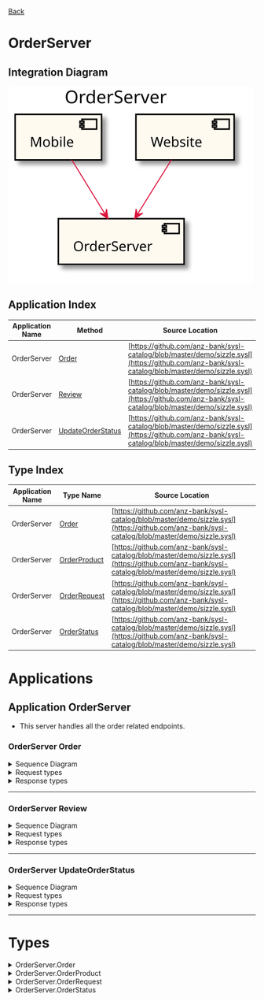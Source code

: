 

[Back](../README.md)


# OrderServer

## Integration Diagram
![](integration.svg)







## Application Index


| Application Name | Method | Source Location |
|----|----|----|
| OrderServer | [Order](#OrderServer-Order) | [https://github.com/anz-bank/sysl-catalog/blob/master/demo/sizzle.sysl](https://github.com/anz-bank/sysl-catalog/blob/master/demo/sizzle.sysl)|  
| OrderServer | [Review](#OrderServer-Review) | [https://github.com/anz-bank/sysl-catalog/blob/master/demo/sizzle.sysl](https://github.com/anz-bank/sysl-catalog/blob/master/demo/sizzle.sysl)|  
| OrderServer | [UpdateOrderStatus](#OrderServer-UpdateOrderStatus) | [https://github.com/anz-bank/sysl-catalog/blob/master/demo/sizzle.sysl](https://github.com/anz-bank/sysl-catalog/blob/master/demo/sizzle.sysl)|  




## Type Index


| Application Name | Type Name | Source Location |
|----|----|----|
| OrderServer | [Order](#OrderServer.Order) | [https://github.com/anz-bank/sysl-catalog/blob/master/demo/sizzle.sysl](https://github.com/anz-bank/sysl-catalog/blob/master/demo/sizzle.sysl)|
| OrderServer | [OrderProduct](#OrderServer.OrderProduct) | [https://github.com/anz-bank/sysl-catalog/blob/master/demo/sizzle.sysl](https://github.com/anz-bank/sysl-catalog/blob/master/demo/sizzle.sysl)|
| OrderServer | [OrderRequest](#OrderServer.OrderRequest) | [https://github.com/anz-bank/sysl-catalog/blob/master/demo/sizzle.sysl](https://github.com/anz-bank/sysl-catalog/blob/master/demo/sizzle.sysl)|
| OrderServer | [OrderStatus](#OrderServer.OrderStatus) | [https://github.com/anz-bank/sysl-catalog/blob/master/demo/sizzle.sysl](https://github.com/anz-bank/sysl-catalog/blob/master/demo/sizzle.sysl)|








# Applications





## Application OrderServer



- This server handles all the order
 related endpoints.











### <a name=OrderServer-Order></a>OrderServer Order


<details>
<summary>Sequence Diagram</summary>

![](OrderServer/order.svg)
</details>

<details>
<summary>Request types</summary>







![](OrderServer/orderrequestreq.svg)



</details>

<details>
<summary>Response types</summary>





<span style="color:grey">No Response Types</span>

</details>


---





### <a name=OrderServer-Review></a>OrderServer Review


<details>
<summary>Sequence Diagram</summary>

![](OrderServer/review.svg)
</details>

<details>
<summary>Request types</summary>







![](primitive/intscore.svg)



![](primitive/stringcomment.svg)



</details>

<details>
<summary>Response types</summary>






![](OrderServer/order.svg)




</details>


---





### <a name=OrderServer-UpdateOrderStatus></a>OrderServer UpdateOrderStatus


<details>
<summary>Sequence Diagram</summary>

![](OrderServer/updateorderstatus.svg)
</details>

<details>
<summary>Request types</summary>







![](primitive/intorder_id.svg)



![](primitive/intstatus.svg)



</details>

<details>
<summary>Response types</summary>






![](OrderServer/order.svg)




</details>


---





# Types







<a name=OrderServer.Order></a><details>
<summary>OrderServer.Order</summary>

### OrderServer.Order

- Customer order information

![](OrderServer/ordersimple.svg)

[Full Diagram](OrderServer/order.svg)


#### Fields

| Field name | Type | Description |
|----|----|----|
| id | int | |
| items | sequence of OrderProduct | |
| paid | bool | |
| review_comment | string | |
| review_score | int | |
| status | OrderStatus | |
| total_price | int | |


</details>
<a name=OrderServer.OrderProduct></a><details>
<summary>OrderServer.OrderProduct</summary>

### OrderServer.OrderProduct

- Order items

![](OrderServer/orderproductsimple.svg)

[Full Diagram](OrderServer/orderproduct.svg)


#### Fields

| Field name | Type | Description |
|----|----|----|
| comments | string | |
| product_id | int | |
| quantity | int | |


</details>
<a name=OrderServer.OrderRequest></a><details>
<summary>OrderServer.OrderRequest</summary>

### OrderServer.OrderRequest



![](OrderServer/orderrequestsimple.svg)

[Full Diagram](OrderServer/orderrequest.svg)


#### Fields

| Field name | Type | Description |
|----|----|----|
| order_id | int | |
| product_id | int | |
| quantity | int | |


</details>
<a name=OrderServer.OrderStatus></a><details>
<summary>OrderServer.OrderStatus</summary>

### OrderServer.OrderStatus



![](OrderServer/orderstatussimple.svg)

[Full Diagram](OrderServer/orderstatus.svg)



</details>


<div class="footer">

